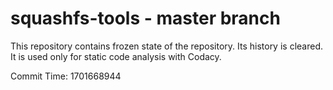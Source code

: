 # squashfs-tools - master branch

This repository contains frozen state of the repository.
Its history is cleared. It is used only for static code
analysis with Codacy.

Commit Time: 1701668944
